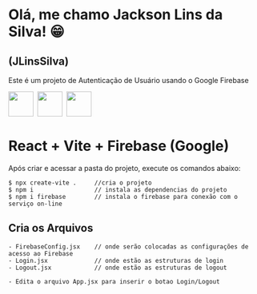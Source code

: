 # Olá, me chamo Jackson Lins da Silva! :grin:
## (JLinsSilva)

Este é um projeto de Autenticação de Usuário usando o Google Firebase


<img src="https://cdn.jsdelivr.net/gh/devicons/devicon@latest/icons/react/react-original.svg" height="50"/>&nbsp;&nbsp;<img src="https://cdn.jsdelivr.net/gh/devicons/devicon@latest/icons/vite/vite-original.svg" height="50" />&nbsp;&nbsp;<img src="https://cdn.jsdelivr.net/gh/devicons/devicon@latest/icons/firebase/firebase-original.svg" height="50" />
          

# React + Vite + Firebase (Google)

Após criar e acessar a pasta do projeto, execute os comandos abaixo:

    $ npx create-vite .     //cria o projeto
    $ npm i                 // instala as dependencias do projeto
    $ npm i firebase        // instala o firebase para conexão com o serviço on-line

## Cria os Arquivos

    - FirebaseConfig.jsx    // onde serão colocadas as configurações de acesso ao Firebase
    - Login.jsx             // onde estão as estruturas de login
    - Logout.jsx            // onde estão as estruturas de logout

    - Edita o arquivo App.jsx para inserir o botao Login/Logout